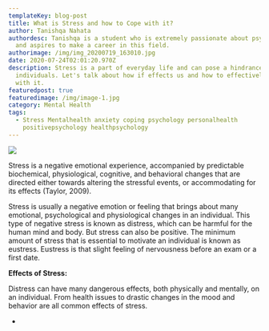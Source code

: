 ```yaml
---
templateKey: blog-post
title: What is Stress and how to Cope with it?
author: Tanishqa Nahata
authordesc: Tanishqa is a student who is extremely passionate about psychology
  and aspires to make a career in this field.
authorimage: /img/img_20200719_163010.jpg
date: 2020-07-24T02:01:20.970Z
description: Stress is a part of everyday life and can pose a hindrance for many
  individuals. Let's talk about how if effects us and how to effectively cope
  with it.
featuredpost: true
featuredimage: /img/image-1.jpg
category: Mental Health
tags:
  - Stress Mentalhealth anxiety coping psychology personalhealth
    positivepsychology healthpsychology
---
```

![](/img/image-3-2-.jpg)

Stress  is a negative emotional experience, accompanied by predictable biochemical, physiological, cognitive, and behavioral changes that are directed either towards altering  the stressful events, or accommodating for its effects (Taylor, 2009).

Stress is usually a negative emotion or feeling that brings about many emotional, psychological and physiological changes in an individual. This type of negative stress is known as distress, which can be harmful for the human mind and body. But stress can also be positive. The minimum amount of stress that is essential to motivate an individual is known as eustress. Eustress is that slight feeling of nervousness before an exam or a first date. 

**Effects of Stress:**

Distress can have many dangerous effects, both physically and mentally, on an individual. From health issues to drastic changes in the mood and behavior are all common effects of stress.

*